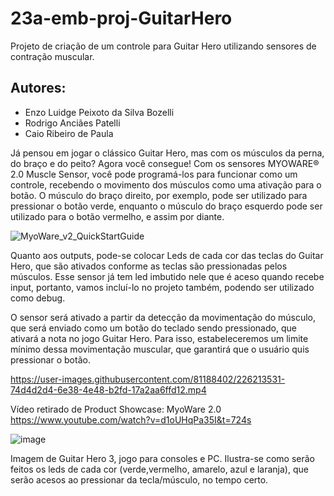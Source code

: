 # 23a-emb-proj-GuitarHero
 Projeto de criação de um controle para Guitar Hero utilizando sensores de contração muscular.
## Autores:
- Enzo Luidge Peixoto da Silva Bozelli
- Rodrigo Anciães Patelli
- Caio Ribeiro de Paula

Já pensou em jogar o clássico Guitar Hero, mas com os músculos da perna, do braço e do peito?
Agora você consegue! Com os sensores MYOWARE® 2.0 Muscle Sensor, você pode programá-los para funcionar como um controle, recebendo o movimento dos músculos como uma ativação para o botão.
O músculo do braço direito, por exemplo, pode ser utilizado para pressionar o botão verde, enquanto o músculo do braço esquerdo pode ser utilizado para o botão vermelho, e assim por diante. 

![MyoWare_v2_QuickStartGuide](https://user-images.githubusercontent.com/81188402/226212412-9473d7af-d993-474e-9a8d-25e1f4f86a63.jpg)

Quanto aos outputs, pode-se colocar Leds de cada cor das teclas do Guitar Hero, que são ativados conforme as teclas são pressionadas pelos músculos. 
Esse sensor já tem led imbutido nele que é aceso quando recebe input, portanto, vamos incluí-lo no projeto também, podendo ser utilizado como debug.

O sensor será ativado a partir da detecção da movimentação do músculo, que será enviado como um botão do teclado sendo pressionado, que ativará a nota no jogo Guitar Hero. Para isso, estabeleceremos um limite mínimo dessa movimentação muscular, que garantirá que o usuário quis pressionar o botão. 


https://user-images.githubusercontent.com/81188402/226213531-74d4d2d4-6e38-4e48-b2fd-17a2aa6ffd12.mp4

Vídeo retirado de Product Showcase: MyoWare 2.0 https://www.youtube.com/watch?v=d1oUHqPa35I&t=724s

![image](https://user-images.githubusercontent.com/81188402/226377592-a3384047-56d9-4231-91b4-2f8e862fe552.png)

Imagem de Guitar Hero 3, jogo para consoles e PC. Ilustra-se como serão feitos os leds de cada cor (verde,vermelho, amarelo, azul e laranja), que serão acesos ao pressionar da tecla/músculo, no tempo certo.
